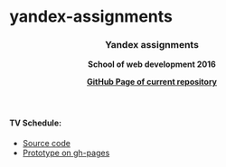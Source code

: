 # yandex-assignments
<header>
  <h3>Yandex assignments</h3>
  <p><strong>School of web development 2016</strong></p>
  <p><a href="http://veravasileva.github.io/yandex-assignments/"><strong>GitHub Page of current repository</strong></a></p>
</header>

<div>
  <section>
    <h4><strong>TV Schedule:</strong></h4>
    <div>
      <ul>
        <li><a href="https://github.com/VeraVasileva/yandex-assignments/tree/gh-pages/tv-schedule">Source code</a>
        <li><a href="http://veravasileva.github.io/yandex-assignments/tv-schedule/">Prototype on gh-pages</a>
      </ul>
    </div>
  </section>
</div>
